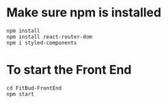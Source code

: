 # Make sure npm is installed
    npm install
    npm install react-router-dom
    npm i styled-components
# To start the Front End
    cd FitBud-FrontEnd
    npm start
